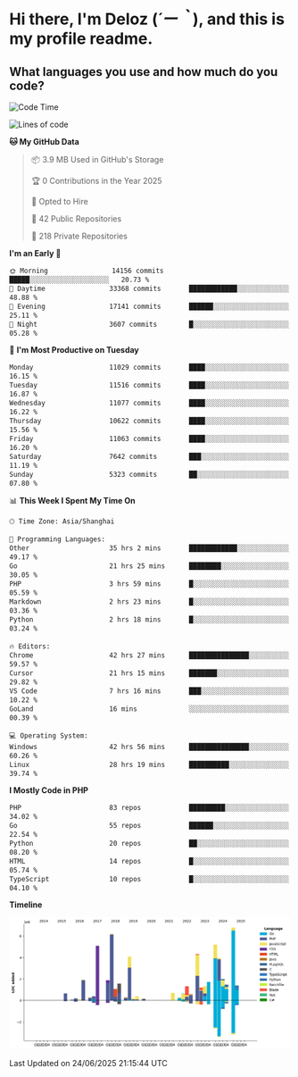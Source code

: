 # **Hi there, I'm Deloz (*´ー｀*), and this is my profile readme.**

## **What languages you use and how much do you code?**

<!--START_SECTION:waka-->
![Code Time](http://img.shields.io/badge/Code%20Time-6%2C756%20hrs%2026%20mins-blue)

![Lines of code](https://img.shields.io/badge/From%20Hello%20World%20I%27ve%20Written-57.2%20million%20lines%20of%20code-blue)

**🐱 My GitHub Data** 

> 📦 3.9 MB Used in GitHub's Storage 
 > 
> 🏆 0 Contributions in the Year 2025
 > 
> 💼 Opted to Hire
 > 
> 📜 42 Public Repositories 
 > 
> 🔑 218 Private Repositories 
 > 
**I'm an Early 🐤** 

```text
🌞 Morning                14156 commits       █████░░░░░░░░░░░░░░░░░░░░   20.73 % 
🌆 Daytime                33368 commits       ████████████░░░░░░░░░░░░░   48.88 % 
🌃 Evening                17141 commits       ██████░░░░░░░░░░░░░░░░░░░   25.11 % 
🌙 Night                  3607 commits        █░░░░░░░░░░░░░░░░░░░░░░░░   05.28 % 
```
📅 **I'm Most Productive on Tuesday** 

```text
Monday                   11029 commits       ████░░░░░░░░░░░░░░░░░░░░░   16.15 % 
Tuesday                  11516 commits       ████░░░░░░░░░░░░░░░░░░░░░   16.87 % 
Wednesday                11077 commits       ████░░░░░░░░░░░░░░░░░░░░░   16.22 % 
Thursday                 10622 commits       ████░░░░░░░░░░░░░░░░░░░░░   15.56 % 
Friday                   11063 commits       ████░░░░░░░░░░░░░░░░░░░░░   16.20 % 
Saturday                 7642 commits        ███░░░░░░░░░░░░░░░░░░░░░░   11.19 % 
Sunday                   5323 commits        ██░░░░░░░░░░░░░░░░░░░░░░░   07.80 % 
```


📊 **This Week I Spent My Time On** 

```text
🕑︎ Time Zone: Asia/Shanghai

💬 Programming Languages: 
Other                    35 hrs 2 mins       ████████████░░░░░░░░░░░░░   49.17 % 
Go                       21 hrs 25 mins      ████████░░░░░░░░░░░░░░░░░   30.05 % 
PHP                      3 hrs 59 mins       █░░░░░░░░░░░░░░░░░░░░░░░░   05.59 % 
Markdown                 2 hrs 23 mins       █░░░░░░░░░░░░░░░░░░░░░░░░   03.36 % 
Python                   2 hrs 18 mins       █░░░░░░░░░░░░░░░░░░░░░░░░   03.24 % 

🔥 Editors: 
Chrome                   42 hrs 27 mins      ███████████████░░░░░░░░░░   59.57 % 
Cursor                   21 hrs 15 mins      ███████░░░░░░░░░░░░░░░░░░   29.82 % 
VS Code                  7 hrs 16 mins       ███░░░░░░░░░░░░░░░░░░░░░░   10.22 % 
GoLand                   16 mins             ░░░░░░░░░░░░░░░░░░░░░░░░░   00.39 % 

💻 Operating System: 
Windows                  42 hrs 56 mins      ███████████████░░░░░░░░░░   60.26 % 
Linux                    28 hrs 19 mins      ██████████░░░░░░░░░░░░░░░   39.74 % 
```

**I Mostly Code in PHP** 

```text
PHP                      83 repos            █████████░░░░░░░░░░░░░░░░   34.02 % 
Go                       55 repos            ██████░░░░░░░░░░░░░░░░░░░   22.54 % 
Python                   20 repos            ██░░░░░░░░░░░░░░░░░░░░░░░   08.20 % 
HTML                     14 repos            █░░░░░░░░░░░░░░░░░░░░░░░░   05.74 % 
TypeScript               10 repos            █░░░░░░░░░░░░░░░░░░░░░░░░   04.10 % 
```



**Timeline**

![Lines of Code chart](https://raw.githubusercontent.com/deloz/deloz/main/assets/bar_graph.png)


 Last Updated on 24/06/2025 21:15:44 UTC
<!--END_SECTION:waka-->
